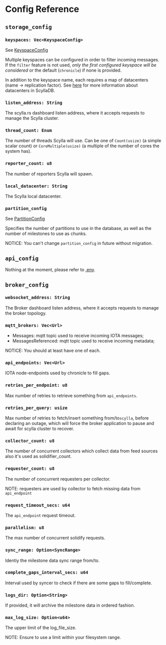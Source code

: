 # Config Reference

## `storage_config`

### `keyspaces: Vec<KeyspaceConfig>`
See [KeyspaceConfig](https://github.com/iotaledger/chronicle.rs/blob/a9cfc14289d970251eea6f1e501686d655e2742f/chronicle-common/src/config/storage.rs#L93-L98)

Multiple keyspaces can be configured in order to filter incoming messages. If the `filter` feature is not used, *only the first configured keyspace will be considered* or the default (`chronicle`) if none is provided.

In addition to the keyspace name, each requires a map of datacenters (name -> replication factor). See [here](https://university.scylladb.com/courses/scylla-essentials-overview/lessons/architecture/topic/datacenter/) for more information about datacenters in ScyllaDB.

### `listen_address: String`
The scylla.rs dashboard listen address, where it accepts requests to manage the Scylla cluster.

### `thread_count: Enum`
The number of threads Scylla will use. Can be one of `Count(usize)` (a simple scalar count) or `CoreMultiple(usize)` (a multiple of the number of cores the system has).

### `reporter_count: u8`
The number of reporters Scylla will spawn.

### `local_datacenter: String`
The Scylla local datacenter.

### `partition_config`
See [PartitionConfig](https://github.com/iotaledger/chronicle.rs/blob/a9cfc14289d970251eea6f1e501686d655e2742f/chronicle-common/src/config/storage.rs#L138-L143)

Specifies the number of partitions to use in the database, as well as the number of milestones to use as chunks.

NOTICE: You can't change `partition_config` in future without migration.

## `api_config`

Nothing at the moment, please refer to [.env](https://github.com/iotaledger/chronicle.rs/blob/main/.env).

## `broker_config`

### `websocket_address: String`
The Broker dashboard listen address, where it accepts requests to manage the broker topology.


### `mqtt_brokers: Vec<Url>`

- Messages: mqtt topic used to receive incoming IOTA messages;
- MessagesReferenced: mqtt topic used to receive incoming metadata;

NOTICE: You should at least have one of each.

### `api_endpoints: Vec<Url>`
IOTA node-endpoints used by chronicle to fill gaps.

### `retries_per_endpoint: u8`
Max number of retries to retrieve something from `api_endpoints`.

### `retries_per_query: usize`
Max number of retries to fetch/insert something from/to`scylla`, before declaring an outage, which will force the broker application to pause and await for scylla cluster to recover.

### `collector_count: u8`
The number of concurrent collectors which collect data from feed sources also it's used as solidifier_count.

### `requester_count: u8`
The number of concurrent requesters per collector.

NOTE: requesters are used by collector to fetch missing data from `api_endpoint`


### `request_timeout_secs: u64`
The `api_endpoint` request timeout.


### `parallelism: u8`
The max number of concurrent solidify requests.


### `sync_range: Option<SyncRange>`
Identiy the milestone data sync range from/to.

### `complete_gaps_interval_secs: u64`
Interval used by syncer to check if there are some gaps to fill/complete.

### `logs_dir: Option<String>`
If provided, it will archive the milestone data in ordered fashion.

### `max_log_size: Option<u64>`
The upper limit of the log_file_size.

NOTE: Ensure to use a limit within your filesystem range.
